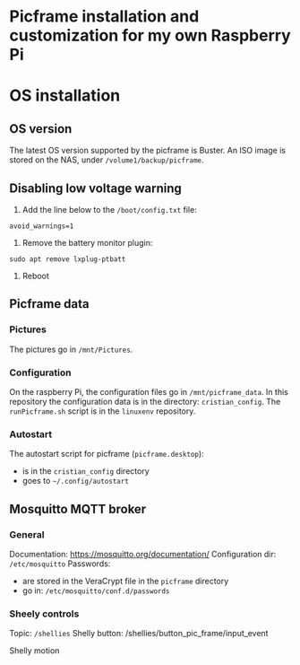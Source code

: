 # Picframe installation and customization for my own Raspberry Pi


# OS installation
## OS version
The latest OS version supported by the picframe is Buster. An ISO image is stored on 
the NAS, under `/volume1/backup/picframe`. 

## Disabling low voltage warning
1. Add the line below to the `/boot/config.txt` file:
```
avoid_warnings=1
```
1. Remove the battery monitor plugin:
```
sudo apt remove lxplug-ptbatt
```
1. Reboot




## Picframe data
### Pictures
The pictures go in `/mnt/Pictures`.

### Configuration
On the raspberry Pi, the configuration files go in `/mnt/picframe_data`.
In this repository the configuration data is in the directory: `cristian_config`.
The `runPicframe.sh` script is in the `linuxenv` repository.

### Autostart
The autostart script for picframe (`picframe.desktop`):
* is in the `cristian_config` directory
* goes to `~/.config/autostart`


## Mosquitto MQTT broker
### General
Documentation: https://mosquitto.org/documentation/
Configuration dir: `/etc/mosquitto`
Passwords:
* are stored in the VeraCrypt file in the `picframe` directory
* go in: `/etc/mosquitto/conf.d/passwords`



### Sheely controls
Topic: `/shellies`
Shelly button: /shellies/button_pic_frame/input_event

Shelly motion 
